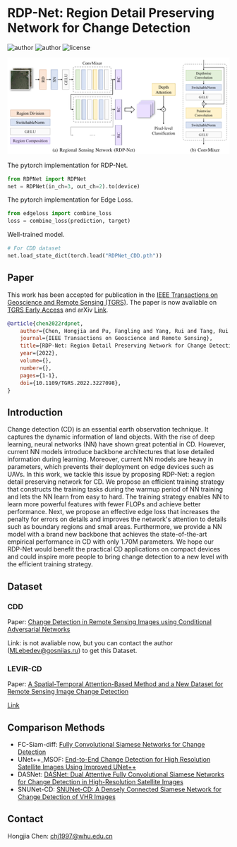 # RDP-Net: Region Detail Preserving Network for Change Detection

![author](https://img.shields.io/badge/Author-Chnja-blue.svg)
![author](https://img.shields.io/badge/Frame-pytorch-important.svg)
![license](https://img.shields.io/badge/License-GPLv3-green.svg)

![RDP-Net](img/RDPNet.png)

The pytorch implementation for RDP-Net.

```python
from RDPNet import RDPNet
net = RDPNet(in_ch=3, out_ch=2).to(device)
```

The pytorch implementation for Edge Loss.

```python
from edgeloss import combine_loss
loss = combine_loss(prediction, target)
```

Well-trained model.

```python
# For CDD dataset
net.load_state_dict(torch.load("RDPNet_CDD.pth"))
```

## Paper

This work has been accepted for publication in the [IEEE Transactions on Geoscience and Remote Sensing (TGRS)](https://ieeexplore.ieee.org/xpl/RecentIssue.jsp?punumber=36).
The paper is now avaliable on [TGRS Early Access](https://ieeexplore.ieee.org/document/9970750) and arXiv [Link](https://arxiv.org/abs/2202.09745).

```bibtex
@article{chen2022rdpnet,
    author={Chen, Hongjia and Pu, Fangling and Yang, Rui and Tang, Rui and Xu, Xin},
    journal={IEEE Transactions on Geoscience and Remote Sensing}, 
    title={RDP-Net: Region Detail Preserving Network for Change Detection}, 
    year={2022},
    volume={},
    number={},
    pages={1-1},
    doi={10.1109/TGRS.2022.3227098},
}
```

## Introduction

Change detection (CD) is an essential earth observation technique. It captures the dynamic information of land objects. With the rise of deep learning, neural networks (NN) have shown great potential in CD. However, current NN models introduce backbone architectures that lose detailed information during learning. Moreover, current NN models are heavy in parameters, which prevents their deployment on edge devices such as UAVs. In this work, we tackle this issue by proposing RDP-Net: a region detail preserving network for CD. We propose an efficient training strategy that constructs the training tasks during the warmup period of NN training and lets the NN learn from easy to hard. The training strategy enables NN to learn more powerful features with fewer FLOPs and achieve better performance. Next, we propose an effective edge loss that increases the penalty for errors on details and improves the network's attention to details such as boundary regions and small areas. Furthermore, we provide a NN model with a brand new backbone that achieves the state-of-the-art empirical performance in CD with only 1.70M parameters. We hope our RDP-Net would benefit the practical CD applications on compact devices and could inspire more people to bring change detection to a new level with the efficient training strategy.

## Dataset

### CDD

Paper: [Change Detection in Remote Sensing Images using Conditional Adversarial Networks](https://pdfs.semanticscholar.org/ae15/e5ccccaaff44ab542003386349ef1d3b7511.pdf)

Link: is not avaliable now, but you can contact the author (MLebedev@gosniias.ru) to get this Dataset.

### LEVIR-CD

Paper: [A Spatial-Temporal Attention-Based Method and a New Dataset for Remote Sensing Image Change Detection](https://www.mdpi.com/2072-4292/12/10/1662)

[Link](https://justchenhao.github.io/LEVIR/)

<!-- ## Citation

If you find this work valuable or use our code in your own research, please consider citing us with the following bibtex:

```
``` -->

## Comparison Methods

* FC-Siam-diff: [Fully Convolutional Siamese
Networks for Change Detection](https://ieeexplore.ieee.org/abstract/document/8451652)
* UNet++_MSOF: [End-to-End Change Detection for High Resolution Satellite Images Using Improved UNet++](https://www.mdpi.com/2072-4292/11/11/1382)
* DASNet: [DASNet: Dual Attentive Fully Convolutional Siamese Networks for Change Detection in High-Resolution Satellite Images](https://ieeexplore.ieee.org/abstract/document/9259045)
* SNUNet-CD: [SNUNet-CD: A Densely Connected Siamese Network for Change Detection of VHR Images](https://ieeexplore.ieee.org/abstract/document/9355573)

## Contact

Hongjia Chen: chj1997@whu.edu.cn